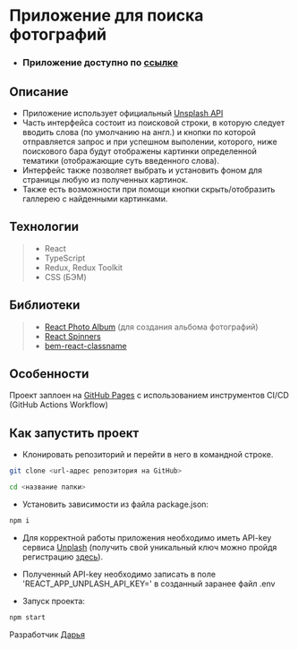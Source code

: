 # Приложение для поиска фотографий

- ### Приложение доступно по [ссылке](https://daria-bnn.github.io/background-search/)

## Описание

- Приложение использует официальный [Unsplash API](https://unsplash.com/developers)
- Часть интерфейса состоит из поисковой строки, в которую следует вводить слова (по умолчанию на англ.) и кнопки по которой отправляется запрос и при успешном выполении, которого, ниже поискового бара будут отображены картинки определенной тематики (отображающие суть введенного слова).
- Интерфейс также позволяет выбрать и установить фоном для страницы любую из полученных картинок.
- Также есть возможности при помощи кнопки скрыть/отобразить галлерею с найденными картинками.

## Технологии

> - React
> - TypeScript
> - Redux, Redux Toolkit
> - CSS (БЭМ)

## Библиотеки

> - [React Photo Album](https://react-photo-album.com/) (для создания альбома фотографий)
> - [React Spinners](https://mhnpd.github.io/react-loader-spinner/docs/intro)
> - [bem-react-classname](https://github.com/bem/bem-react)

## Особенности
Проект заплоен на [GitHub Pages](https://pages.github.com/) с использованием инструментов CI/CD (GitHub Actions Workflow)

## Как запустить проект

- Клонировать репозиторий и перейти в него в командной строке.

```Bash
git clone <url-адрес репозитория на GitHub>

cd <название папки>
```

- Установить зависимости из файла package.json:

```Bash
npm i
```

- Для корректной работы приложения необходимо иметь API-key сервиса [Unplash](https://unsplash.com/) (получить свой уникальный ключ можно пройдя регистрацию [здесь](https://unsplash.com/developers)).
- Полученный API-key необходимо записать в поле 'REACT_APP_UNPLASH_API_KEY=' в созданный заранее файл .env

- Запуск проекта:

```Bash
npm start
```

Разработчик [Дарья](https://github.com/daria-bnn?tab=repositories)
